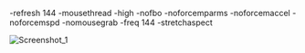 -refresh 144 -mousethread -high -nofbo -noforcemparms -noforcemaccel -noforcemspd -nomousegrab -freq 144 -stretchaspect

![Screenshot_1](https://github.com/user-attachments/assets/ad55f0e7-6837-488e-8c7d-a5c821ace5fe)
